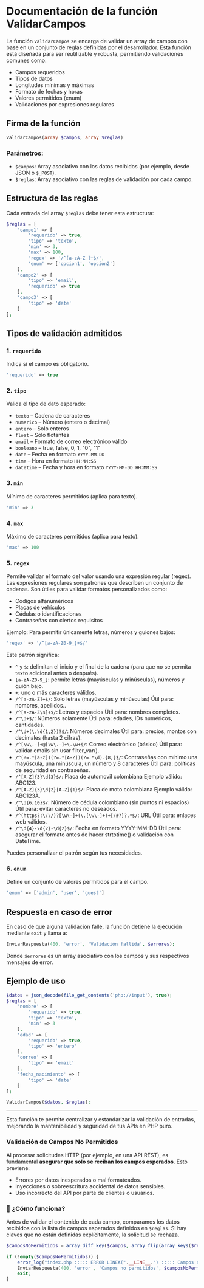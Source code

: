 # Documentación de la función ValidarCampos

La función `ValidarCampos` se encarga de validar un array de campos con base en un conjunto de reglas definidas por el desarrollador. Esta función está diseñada para ser reutilizable y robusta, permitiendo validaciones comunes como:

* Campos requeridos
* Tipos de datos
* Longitudes mínimas y máximas
* Formato de fechas y horas
* Valores permitidos (enum)
* Validaciones por expresiones regulares

## Firma de la función

```php
ValidarCampos(array $campos, array $reglas)
```

### Parámetros:

* `$campos`: Array asociativo con los datos recibidos (por ejemplo, desde JSON o `$_POST`).
* `$reglas`: Array asociativo con las reglas de validación por cada campo.

## Estructura de las reglas

Cada entrada del array `$reglas` debe tener esta estructura:

```php
$reglas = [
    'campo1' => [
        'requerido' => true,
        'tipo' => 'texto',
        'min' => 3,
        'max' => 100,
        'regex' => '/^[a-zA-Z ]+$/',
        'enum' => ['opcion1', 'opcion2']
    ],
    'campo2' => [
        'tipo' => 'email',
        'requerido' => true
    ],
    'campo3' => [
        'tipo' => 'date'
    ]
];
```

## Tipos de validación admitidos

### 1. `requerido`

Indica si el campo es obligatorio.

```php
'requerido' => true
```

### 2. `tipo`

Valida el tipo de dato esperado:

* `texto` – Cadena de caracteres
* `numerico` – Número (entero o decimal)
* `entero` – Solo enteros
* `float` – Solo flotantes
* `email` – Formato de correo electrónico válido
* `booleano` – true, false, 0, 1, "0", "1"
* `date` – Fecha en formato `YYYY-MM-DD`
* `time` – Hora en formato `HH:MM:SS`
* `datetime` – Fecha y hora en formato `YYYY-MM-DD HH:MM:SS`

### 3. `min`

Mínimo de caracteres permitidos (aplica para texto).

```php
'min' => 3
```

### 4. `max`

Máximo de caracteres permitidos (aplica para texto).

```php
'max' => 100
```

### 5. `regex`

Permite validar el formato del valor usando una expresión regular (regex). Las expresiones regulares son patrones que describen un conjunto de cadenas. Son útiles para validar formatos personalizados como:

* Códigos alfanuméricos
* Placas de vehículos
* Cédulas o identificaciones
* Contraseñas con ciertos requisitos

Ejemplo: Para permitir únicamente letras, números y guiones bajos:

```php
'regex' => '/^[a-zA-Z0-9_]+$/'
```

Este patrón significa:

* `^` y `$`: delimitan el inicio y el final de la cadena (para que no se permita texto adicional antes o después).
* `[a-zA-Z0-9_]`: permite letras (mayúsculas y minúsculas), números y guión bajo.
* `+`: uno o más caracteres válidos.
* `/^[a-zA-Z]+$/`: Solo letras (mayúsculas y minúsculas) Útil para: nombres, apellidos..
* `/^[a-zA-Z\s]+$/`: Letras y espacios Útil para: nombres completos.
* `/^\d+$/`: Números solamente Útil para: edades, IDs numéricos, cantidades.
* `/^\d+(\.\d{1,2})?$/`: Números decimales Útil para: precios, montos con decimales (hasta 2 cifras).
* `/^[\w\.-]+@[\w\.-]+\.\w+$/`: Correo electrónico (básico) Útil para: validar emails sin usar filter_var().
* `/^(?=.*[a-z])(?=.*[A-Z])(?=.*\d).{8,}$/`: Contraseñas con mínimo una mayúscula, una minúscula, un número y 8 caracteres Útil para: políticas de seguridad en contraseñas.
* `/^[A-Z]{3}\d{3}$/`: Placa de automovil colombiana Ejemplo válido: ABC123.
* `/^[A-Z]{3}\d{2}[A-Z]{1}$/`: Placa de moto colombiana Ejemplo válido: ABC123A.
* `/^\d{6,10}$/`: Número de cédula colombiano (sin puntos ni espacios) Útil para: evitar caracteres no deseados.
* `/^(https?:\/\/)?[\w\-]+(\.[\w\-]+)+[/#?]?.*$/`: URL Útil para: enlaces web válidos.
* `/^\d{4}-\d{2}-\d{2}$/`: Fecha en formato YYYY-MM-DD Útil para: asegurar el formato antes de hacer strtotime() o validación con DateTime.

Puedes personalizar el patrón según tus necesidades.

### 6. `enum`

Define un conjunto de valores permitidos para el campo.

```php
'enum' => ['admin', 'user', 'guest']
```

## Respuesta en caso de error

En caso de que alguna validación falle, la función detiene la ejecución mediante `exit` y llama a:

```php
EnviarRespuesta(400, 'error', 'Validación fallida', $errores);
```

Donde `$errores` es un array asociativo con los campos y sus respectivos mensajes de error.

## Ejemplo de uso

```php
$datos = json_decode(file_get_contents('php://input'), true);
$reglas = [
    'nombre' => [
        'requerido' => true,
        'tipo' => 'texto',
        'min' => 3
    ],
    'edad' => [
        'requerido' => true,
        'tipo' => 'entero'
    ],
    'correo' => [
        'tipo' => 'email'
    ],
    'fecha_nacimiento' => [
        'tipo' => 'date'
    ]
];

ValidarCampos($datos, $reglas);
```

---

Esta función te permite centralizar y estandarizar la validación de entradas, mejorando la mantenibilidad y seguridad de tus APIs en PHP puro.

### Validación de Campos No Permitidos

Al procesar solicitudes HTTP (por ejemplo, en una API REST), es fundamental **asegurar que solo se reciban los campos esperados**. Esto previene:

- Errores por datos inesperados o mal formateados.
- Inyecciones o sobreescritura accidental de datos sensibles.
- Uso incorrecto del API por parte de clientes o usuarios.

### 🧩 ¿Cómo funciona?

Antes de validar el contenido de cada campo, comparamos los datos recibidos con la lista de campos esperados definidos en `$reglas`. Si hay claves que no están definidas explícitamente, la solicitud se rechaza.

```php
$camposNoPermitidos = array_diff_key($campos, array_flip(array_keys($reglas)));

if (!empty($camposNoPermitidos)) {
    error_log("index.php ::::: ERROR LINEA(".__LINE__.") ::::: Campos no permitidos ::::: ".json_encode($camposNoPermitidos));
    EnviarRespuesta(400, 'error', 'Campos no permitidos', $camposNoPermitidos);
    exit;
}